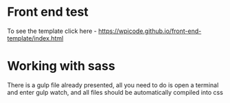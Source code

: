 # Front end test

To see the template click here - https://wpicode.github.io/front-end-template/index.html

# Working with sass

There is a gulp file already presented, all you need to do is open a terminal and enter gulp watch, and all files should be automatically compiled into css